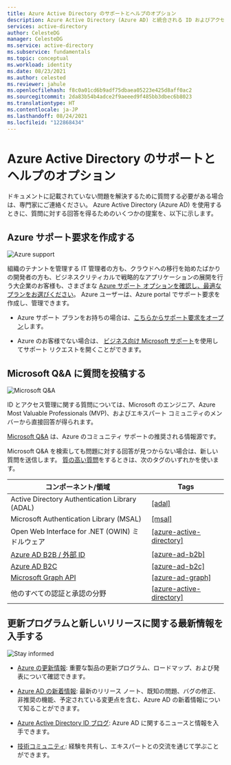 ```yaml
---
title: Azure Active Directory のサポートとヘルプのオプション
description: Azure Active Directory (Azure AD) と統合される ID およびアクセス管理 (IAM) ソリューションを構築し、構成する際に役立つ情報を入手し、質問の答えを見つける方法について説明します。
services: active-directory
author: CelesteDG
manager: CelesteDG
ms.service: active-directory
ms.subservice: fundamentals
ms.topic: conceptual
ms.workload: identity
ms.date: 08/23/2021
ms.author: celested
ms.reviewer: jahule
ms.openlocfilehash: f8c0a01cd6b9adf75dbaea05223e425d8aff0ac2
ms.sourcegitcommit: 2da83b54b4adce2f9aeeed9f485bb3dbec6b8023
ms.translationtype: HT
ms.contentlocale: ja-JP
ms.lasthandoff: 08/24/2021
ms.locfileid: "122868434"
---
```

# <a name="support-and-help-options-for-azure-active-directory"></a>Azure Active Directory のサポートとヘルプのオプション

ドキュメントに記載されていない問題を解決するために質問する必要がある場合は、専門家にご連絡ください。 Azure Active Directory (Azure AD) を使用するときに、質問に対する回答を得るためのいくつかの提案を、以下に示します。

## <a name="create-an-azure-support-request"></a>Azure サポート要求を作成する

<div class='icon is-large'>
    <img alt='Azure support' src='https://docs.microsoft.com/media/logos/logo_azure.svg'>
</div>

組織のテナントを管理する IT 管理者の方も、クラウドへの移行を始めたばかりの開発者の方も、ビジネスクリティカルで戦略的なアプリケーションの展開を行う大企業のお客様も、さまざまな [Azure サポート オプションを確認し、最適なプランをお選びください](https://azure.microsoft.com/support/plans)。 Azure ユーザーは、Azure portal でサポート要求を作成し、管理できます。

- Azure サポート プランをお持ちの場合は、[こちらからサポート要求をオープン](https://portal.azure.com/#blade/Microsoft_Azure_Support/HelpAndSupportBlade/newsupportrequest)します。

- Azure のお客様でない場合は、 [ビジネス向け Microsoft サポート](https://support.serviceshub.microsoft.com/supportforbusiness)を使用してサポート リクエストを開くことができます。

## <a name="post-a-question-to-microsoft-qa"></a>Microsoft Q&A に質問を投稿する

<div class='icon is-large'>
    <img alt='Microsoft Q&A' src='../develop/media/common/question-mark-icon.png'>
</div>

ID とアクセス管理に関する質問については、Microsoft のエンジニア、Azure Most Valuable Professionals (MVP)、およびエキスパート コミュニティのメンバーから直接回答が得られます。

[Microsoft Q&A](/answers/products/) は、Azure のコミュニティ サポートの推奨される情報源です。

Microsoft Q&A を検索しても問題に対する回答が見つからない場合は、新しい質問を送信します。 [質の高い質問](/answers/articles/24951/how-to-write-a-quality-question.html)をするときは、次のタグのいずれかを使います。

| コンポーネント/領域| Tags  |
|------------|---------------------------|
| Active Directory Authentication Library (ADAL)                              | [[adal]](/answers/topics/azure-ad-adal-deprecation.html)                |
| Microsoft Authentication Library (MSAL)                                     | [[msal]](/answers/topics/azure-ad-msal.html)                            |
| Open Web Interface for .NET (OWIN) ミドルウェア                               | [[azure-active-directory]](/answers/topics/azure-active-directory.html) |
| [Azure AD B2B / 外部 ID](../external-identities/what-is-b2b.md) | [[azure-ad-b2b]](/answers/topics/azure-ad-b2b.html)                     |
| [Azure AD B2C](https://azure.microsoft.com/services/active-directory-b2c/)  | [[azure-ad-b2c]](/answers/topics/azure-ad-b2c.html)                     |
| [Microsoft Graph API](https://developer.microsoft.com/graph/)               | [[azure-ad-graph]](/answers/topics/azure-ad-graph.html)                 |
| 他のすべての認証と承認の分野                            | [[azure-active-directory]](/answers/topics/azure-active-directory.html) |

## <a name="stay-informed-of-updates-and-new-releases"></a>更新プログラムと新しいリリースに関する最新情報を入手する

<div class='icon is-large'>
    <img alt='Stay informed' src='https://docs.microsoft.com/media/common/i_blog.svg'>
</div>

- [Azure の更新情報](https://azure.microsoft.com/updates/?category=identity): 重要な製品の更新プログラム、ロードマップ、および発表について確認できます。

- [Azure AD の新着情報](whats-new.md): 最新のリリース ノート、既知の問題、バグの修正、非推奨の機能、予定されている変更点を含む、Azure AD の新着情報について知ることができます。

- [Azure Active Directory ID ブログ](https://techcommunity.microsoft.com/t5/azure-active-directory-identity/bg-p/Identity): Azure AD に関するニュースと情報を入手できます。

- [技術コミュニティ](https://techcommunity.microsoft.com/t5/azure-active-directory-identity/bg-p/Identity/): 経験を共有し、エキスパートとの交流を通じて学ぶことができます。